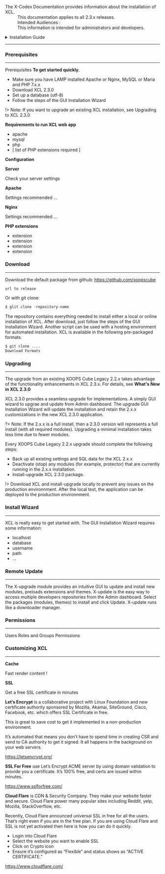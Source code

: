 <dl>
  <dt>The X-Codex Documentation provides information about the installation of XCL.</dt>
  <dd><span class="iconify" data-icon="mdi:cube-scan" data-width="18px" data-height="18px"></span> This documentation applies to all 2.3.x releases.</dd>
  <dd><span class="iconify" data-icon="mdi:account-multiple" data-width="18px" data-height="18px"></span> Intended Audiences :</dd>
  <dd>This information is intended for administrators and developers.</dd>
</dl>

<details>
<summary style="cursor: pointer;">Installation Guide</summary>

- Prerequisites : LAMP. Apache or Nginx, MySQL or Maria and PHP 7.x.x
- Download : clone the git repository or downloading a zip archive
- Upgrading to the latest release  
- Setting up through GUI Installation Wizard
- Remotely Update
- Users and groups permissions
- Customizing XCL.

</details>

-----

### Prerequisites
-----

Prerequisites **To get started quickly.**

+ Make sure you have LAMP installed Apache or Nginx, MySQL or Maria and PHP 7.x.x
+ Download XCL 2.3.0
+ Set up a database (utf-8)
+ Follow the steps of the GUI Installation Wizard

!> Note: If you want to upgrade an existing XCL installation, see Upgrading to XCL 2.3.0

**Requirements to run XCL web app**

+ apache
+ mysql
+ php
+ [ list of PHP extensions required ]

**Configuration**

**Server**

Check your server settings

**Apache**

Settings recommended ...

**Nginx**

Settings recommended ...

**PHP extensions**

+ extension
+ extension
+ extension
+ extension

### Download
-----

Download the default package from github: https://github.com/xoopscube

```md
url to release
```
Or with git clone:

```md
$ glit clone -repository-name
```

The repository contains everything needed to install either a local or online installation of XCL. 
After download, just follow the steps of the GUI Installation Wizard. Another script can be used with a hosting environment for automated installation. XCL is available in the following pre-packaged formats.

```md
$ git clone ....
Download Formats
```

### Upgrading
-----
The upgrade from an existing XOOPS Cube Legacy 2.2.x takes advantage of the functionality enhancements in XCL 2.3.x. 
For details, see **What's New in XCL 2.3.0**

XCL 2.3.0 provides a seamless upgrade for implementations. A simply GUI wizard to upgrae and update from Admin dashboard. The upgrade GUI Installation Wizard will update the installation and retain the 2.x.x customizations in the new XCL 2.3.0 application.

?> Note: If the 2.x.x is a full install, then a 2.3.0 version will represents a full install (with all required modules). Upgrading a minimal installation takes less time due to fewer modules.

Every XOOPS Cube Legacy 2.2.x upgrade should complete the following steps:

+ Back up all existing settings and SQL data for the XCL 2.x.x
+ Deactivate (stop) any modules (for example, protector) that are currently running in the 2.x.x installation.
+ Install-upgrade XCL 2.3.0 package. 

!> Download XCL and install-upgrade locally to prevent any issues on the production environnment. After the local test, the application can be deployed to the production environnment.

### Install Wizard
-----
XCL is really easy to get started with. The GUI Installation Wizard requires some information:

+ localhost
+ database
+ username
+ path
+ ...

### Remote Update
-----
The X-upgrade module provides an intuitive GUI to update and install new modules, preloads extensions and themes. X-update is the easy way to access multiple developers repositories from the Admin dashboard. Select the packages (modules, themes) to install and click Update. X-update runs like a downloader manager.

### Permissions
-----
Users Roles and Groups Permissions

### Customizing XCL
-----

**Cache**

Fast render content !

**SSL**

Get a free SSL certificate in minutes

**Let’s Encrypt** is a collaborative project with Linux Foundation and new certificate authority sponsored by Mozilla, Akamai, SiteGround, Cisco, Facebook, etc. which offers SSL Certificate in free.

This is great to save cost to get it implemented in a non-production environment.

It’s automated that means you don’t have to spend time in creating CSR and send to CA authority to get it signed. It all happens in the background on your web servers.

https://letsencrypt.org/

**SSL For Free** use Let’s Encrypt ACME server by using domain validation to provide you a certificate. It’s 100% free, and certs are issued within minutes.

https://www.sslforfree.com/


**Cloud Flare** is CDN & Security Company. They make your website faster and secure. Cloud Flare power many popular sites including Reddit, yelp, Mozilla, StackOverflow, etc.

Recently, Cloud Flare announced universal SSL in free for all the users. That’s right even if you are in the free plan. If you are using Cloud Flare and SSL is not yet activated then here is how you can do it quickly.

+ Login into Cloud Flare
+ Select the website you want to enable SSL
+ Click on Crypto icon
+ Ensure it’s configured as “Flexible” and status shows as “ACTIVE CERTIFICATE.”

https://www.cloudflare.com/




